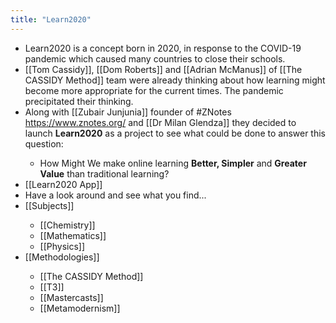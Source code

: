 ```yaml
---
title: "Learn2020"
---
```


- Learn2020 is a concept born in 2020, in response to the COVID-19 pandemic which caused many countries to close their schools.<span id='kHF16HH38'/>
- [[Tom Cassidy]], [[Dom Roberts]] and [[Adrian McManus]] of [[The CASSIDY Method]] team were already thinking about how learning might become more appropriate for the current times. The pandemic precipitated their thinking.<span id='YU1k3M5ZC'/>
- Along with [[Zubair Junjunia]] founder of #ZNotes https://www.znotes.org/ and [[Dr Milan Glendza]] they decided to launch **Learn2020** as a project to see what could be done to answer this question:<span id='_wfZMHXz0'/>
    - How Might We make online learning **Better, Simpler** and **Greater Value** than traditional learning?<span id='5ViNT-B5g'/>
- [[Learn2020 App]]<span id='E0T5x-Xwz'/>
- Have a look around and see what you find...<span id='Gd4o2Lbfv'/>
- [[Subjects]]<span id='g3-xXhIt8'/>
    - [[Chemistry]]<span id='zTZmm-6x3'/>
    - [[Mathematics]]<span id='5npPbxLFR'/>
    - [[Physics]]<span id='KAx5SS-vQ'/>
- [[Methodologies]]<span id='PP0bVrJIJ'/>
    - [[The CASSIDY Method]]<span id='5wobdMSNt'/>
    - [[T3]]<span id='1BwP09eTm'/>
    - [[Mastercasts]]<span id='qmY-xCzH1'/>
    - [[Metamodernism]]<span id='fHGfXC1E0'/>
